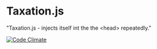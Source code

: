 Taxation.js
==============

"Taxation.js - injects itself int the the &lt;head> repeatedly." 

[![Code Climate](https://codeclimate.com/github/IDisposable/Taxation.js.png)](https://codeclimate.com/github/IDisposable/Taxation.js)

